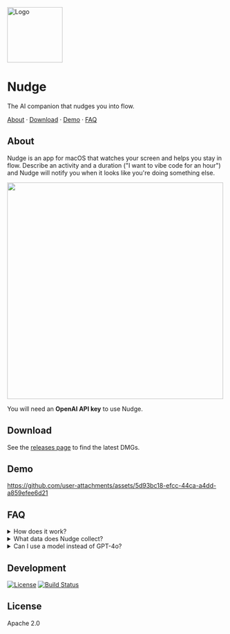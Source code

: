 
<img src="https://github.com/user-attachments/assets/1634d175-c6e7-41f7-89d9-ef0a979f0464" width="128" alt="Logo" />

# Nudge

The AI companion that nudges you into flow.

<p align="left">
  <a href="#about">About</a>
  ·
  <a href="#download">Download</a>
  ·
  <a href="#demo">Demo</a>
  ·
  <a href="#faq">FAQ</a>
</p>
</p>

## About

Nudge is an app for macOS that watches your screen and helps you stay in flow. Describe an activity and a duration ("I want to vibe code for an hour") and Nudge will notify you when it looks like you're doing something else.

<p>
<img src="https://github.com/user-attachments/assets/ca091ed8-d4c7-4e53-9570-6db4f4b34f6a" width="500" />
</p>

You will need an **OpenAI API key** to use Nudge.

## Download

See the [releases page](https://github.com/felipap/nudge/releases/latest) to find the latest DMGs.

## Demo

https://github.com/user-attachments/assets/5d93bc18-efcc-44ca-a4dd-a859efee6d21

## FAQ

<details>
  <summary>
    How does it work?
  </summary>
  <p>
    Nudge takes a picture of your screen every few seconds, then asks GPT-4o if it looks like you're engaged in the activity you chose for yourself. If not, Nudge sends you a notification.
    The default frequency of capture is one minute, but you can modify this in the app settings.</p>
</details>
<details>
  <summary>
    What data does Nudge collect?
  </summary>
  <p>
    Nudge has no external servers today. All the screenshots are exchanged directly between your computer and OpenAI's servers. Nudge does not retain screenshots inside of your computer either. The data sent to 4o may be accessible by the owner of the API key you enter.
  </p>
</details>
<details>
  <summary>
    Can I use a model instead of GPT-4o?
  </summary>
  <p>
    Not today but I will ship this if enough users ask for it. [File an issue.](https://github.com/felipap/nudge/issues/new)
  </p>
</details>

## Development

[![License](https://img.shields.io/badge/license-Apache%202.0-blue)](LICENSE)
[![Build Status](https://img.shields.io/github/actions/workflow/status/felipap/compass/build-nudge.yml)](https://github.com/felipap/compass/actions)

## License

Apache 2.0

<!-- Intelligent tools for productivity. -->

<!--
## todos

A simple to-do app with MCP support. 📝
-->

<!-- ## nudge

An AI that watches your computer and prevents distractions. 👉 -->
